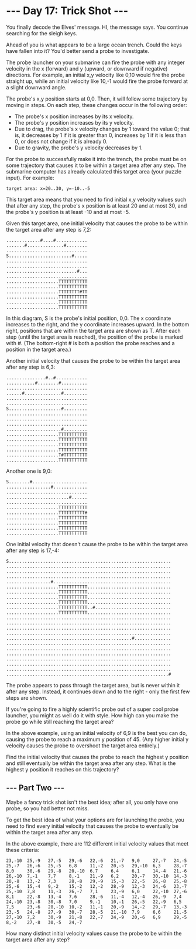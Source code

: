 # --- Day 17: Trick Shot ---
You finally decode the Elves' message. HI, the message says. You continue searching for the sleigh keys.

Ahead of you is what appears to be a large ocean trench. Could the keys have fallen into it? You'd better send a probe to investigate.

The probe launcher on your submarine can fire the probe with any integer velocity in the x (forward) and y (upward, or downward if negative) directions. For example, an initial x,y velocity like 0,10 would fire the probe straight up, while an initial velocity like 10,-1 would fire the probe forward at a slight downward angle.

The probe's x,y position starts at 0,0. Then, it will follow some trajectory by moving in steps. On each step, these changes occur in the following order:

- The probe's x position increases by its x velocity.
- The probe's y position increases by its y velocity.
- Due to drag, the probe's x velocity changes by 1 toward the value 0; that is, it decreases by 1 if it is greater than 0, increases by 1 if it is less than 0, or does not change if it is already 0.
- Due to gravity, the probe's y velocity decreases by 1.

For the probe to successfully make it into the trench, the probe must be on some trajectory that causes it to be within a target area after any step. The submarine computer has already calculated this target area (your puzzle input). For example:

```
target area: x=20..30, y=-10..-5
```

This target area means that you need to find initial x,y velocity values such that after any step, the probe's x position is at least 20 and at most 30, and the probe's y position is at least -10 and at most -5.

Given this target area, one initial velocity that causes the probe to be within the target area after any step is 7,2:

```
.............#....#............
.......#..............#........
...............................
S........................#.....
...............................
...............................
...........................#...
...............................
....................TTTTTTTTTTT
....................TTTTTTTTTTT
....................TTTTTTTT#TT
....................TTTTTTTTTTT
....................TTTTTTTTTTT
....................TTTTTTTTTTT
```

In this diagram, S is the probe's initial position, 0,0. The x coordinate increases to the right, and the y coordinate increases upward. In the bottom right, positions that are within the target area are shown as T. After each step (until the target area is reached), the position of the probe is marked with #. (The bottom-right # is both a position the probe reaches and a position in the target area.)

Another initial velocity that causes the probe to be within the target area after any step is 6,3:

```
...............#..#............
...........#........#..........
...............................
......#..............#.........
...............................
...............................
S....................#.........
...............................
...............................
...............................
.....................#.........
....................TTTTTTTTTTT
....................TTTTTTTTTTT
....................TTTTTTTTTTT
....................TTTTTTTTTTT
....................T#TTTTTTTTT
....................TTTTTTTTTTT
```

Another one is 9,0:

```
S........#.....................
.................#.............
...............................
........................#......
...............................
....................TTTTTTTTTTT
....................TTTTTTTTTT#
....................TTTTTTTTTTT
....................TTTTTTTTTTT
....................TTTTTTTTTTT
....................TTTTTTTTTTT
```

One initial velocity that doesn't cause the probe to be within the target area after any step is 17,-4:

```
S..............................................................
...............................................................
...............................................................
...............................................................
.................#.............................................
....................TTTTTTTTTTT................................
....................TTTTTTTTTTT................................
....................TTTTTTTTTTT................................
....................TTTTTTTTTTT................................
....................TTTTTTTTTTT..#.............................
....................TTTTTTTTTTT................................
...............................................................
...............................................................
...............................................................
...............................................................
................................................#..............
...............................................................
...............................................................
...............................................................
...............................................................
...............................................................
...............................................................
..............................................................#
```

The probe appears to pass through the target area, but is never within it after any step. Instead, it continues down and to the right - only the first few steps are shown.

If you're going to fire a highly scientific probe out of a super cool probe launcher, you might as well do it with style. How high can you make the probe go while still reaching the target area?

In the above example, using an initial velocity of 6,9 is the best you can do, causing the probe to reach a maximum y position of 45. (Any higher initial y velocity causes the probe to overshoot the target area entirely.)

Find the initial velocity that causes the probe to reach the highest y position and still eventually be within the target area after any step. What is the highest y position it reaches on this trajectory?

## --- Part Two ---
Maybe a fancy trick shot isn't the best idea; after all, you only have one probe, so you had better not miss.

To get the best idea of what your options are for launching the probe, you need to find every initial velocity that causes the probe to eventually be within the target area after any step.

In the above example, there are 112 different initial velocity values that meet these criteria:

```
23,-10  25,-9   27,-5   29,-6   22,-6   21,-7   9,0     27,-7   24,-5
25,-7   26,-6   25,-5   6,8     11,-2   20,-5   29,-10  6,3     28,-7
8,0     30,-6   29,-8   20,-10  6,7     6,4     6,1     14,-4   21,-6
26,-10  7,-1    7,7     8,-1    21,-9   6,2     20,-7   30,-10  14,-3
20,-8   13,-2   7,3     28,-8   29,-9   15,-3   22,-5   26,-8   25,-8
25,-6   15,-4   9,-2    15,-2   12,-2   28,-9   12,-3   24,-6   23,-7
25,-10  7,8     11,-3   26,-7   7,1     23,-9   6,0     22,-10  27,-6
8,1     22,-8   13,-4   7,6     28,-6   11,-4   12,-4   26,-9   7,4
24,-10  23,-8   30,-8   7,0     9,-1    10,-1   26,-5   22,-9   6,5
7,5     23,-6   28,-10  10,-2   11,-1   20,-9   14,-2   29,-7   13,-3
23,-5   24,-8   27,-9   30,-7   28,-5   21,-10  7,9     6,6     21,-5
27,-10  7,2     30,-9   21,-8   22,-7   24,-9   20,-6   6,9     29,-5
8,-2    27,-8   30,-5   24,-7
```

How many distinct initial velocity values cause the probe to be within the target area after any step?